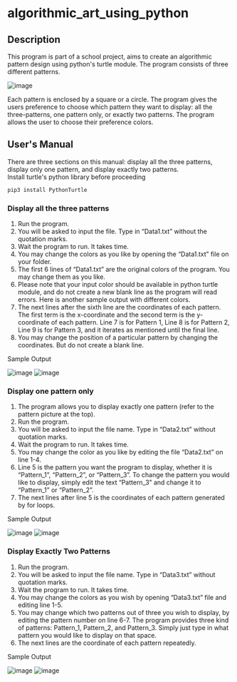 # algorithmic_art_using_python

## Description
This program is part of a school project, aims to create an algorithmic pattern design using python's turtle module. The program consists of three different patterns.
 		 		 
![image](https://github.com/kenzhiiskandar/algorithmic_art_using_python/assets/120554498/ec208bd5-0fb4-4894-9086-a23e8224d450)

Each pattern is enclosed by a square or a circle. The program gives the users preference to choose which pattern they want to display: all the three-patterns, one pattern only, or exactly two patterns. The program allows the user to choose their preference colors.

## User's Manual
There are three sections on this manual: display all the three patterns, display only one pattern, and display exactly two patterns.  
Install turtle's python library before proceeding
   ```sh
   pip3 install PythonTurtle
   ```

### Display all the three patterns
1.	Run the program.  
2.	You will be asked to input the file. Type in “Data1.txt” without the quotation marks.  
3.	Wait the program to run. It takes time.
5.	You may change the colors as you like by opening the “Data1.txt” file on your folder.  
6.	The first 6 lines of “Data1.txt” are the original colors of the program. You may change them as you like.  
7.	Please note that your input color should be available in python turtle module, and do not create a new blank line as the program will read errors. Here is another sample output with different colors.  
8.	The next lines after the sixth line are the coordinates of each pattern. The first term is the x-coordinate and the second term is the y-coordinate of each pattern. Line 7 is for Pattern 1, Line 8 is for Pattern 2, Line 9 is for Pattern 3, and it iterates as mentioned until the final line.  
8.	You may change the position of a particular pattern by changing the coordinates. But do not create a blank line.  

Sample Output

![image](https://github.com/kenzhiiskandar/algorithmic_art_using_python/assets/120554498/7b285a8a-a43f-49d1-b39a-a17eb40f5b77)
![image](https://github.com/kenzhiiskandar/algorithmic_art_using_python/assets/120554498/774b09f5-8986-4379-a885-aa198c689faa)

### Display one pattern only
1.	The program allows you to display exactly one pattern (refer to the pattern picture at the top).  
2.	Run the program.  
3.	You will be asked to input the file name. Type in “Data2.txt” without quotation marks.  
4.	Wait the program to run. It takes time.  
5.	You may change the color as you like by editing the file “Data2.txt” on line 1-4.   
6.	Line 5 is the pattern you want the program to display, whether it is “Pattern_1”, “Pattern_2”, or “Pattern_3”. To change the pattern you would like to display, simply edit the text “Pattern_3” and change it to “Pattern_1” or “Pattern_2”.  
7.	The next lines after line 5 is the coordinates of each pattern generated by for loops.  

Sample Output

![image](https://github.com/kenzhiiskandar/algorithmic_art_using_python/assets/120554498/2e560ae3-8d92-4299-abc1-01a45c42fc21)
![image](https://github.com/kenzhiiskandar/algorithmic_art_using_python/assets/120554498/d7d55dea-964c-4256-9c6e-b11e31561c8d)

### Display Exactly Two Patterns
1.	Run the program.  
2.	You will be asked to input the file name. Type in “Data3.txt” without quotation marks.  
3.	Wait the program to run. It takes time.  
4.	You may change the colors as you wish by opening “Data3.txt” file and editing line 1-5.  
5.	You may change which two patterns out of three you wish to display, by editing the pattern number on line 6-7. The program provides three kind of patterns: Pattern_1, Pattern_2, and Pattern_3. Simply just type in what pattern you would like to display on that space.  
6.	The next lines are the coordinate of each pattern repeatedly.  

Sample Output

![image](https://github.com/kenzhiiskandar/algorithmic_art_using_python/assets/120554498/d6df01b0-4b07-40c5-b87e-f74ade450534)
![image](https://github.com/kenzhiiskandar/algorithmic_art_using_python/assets/120554498/79d87e0d-c691-422f-806b-aa5f995377a1)


